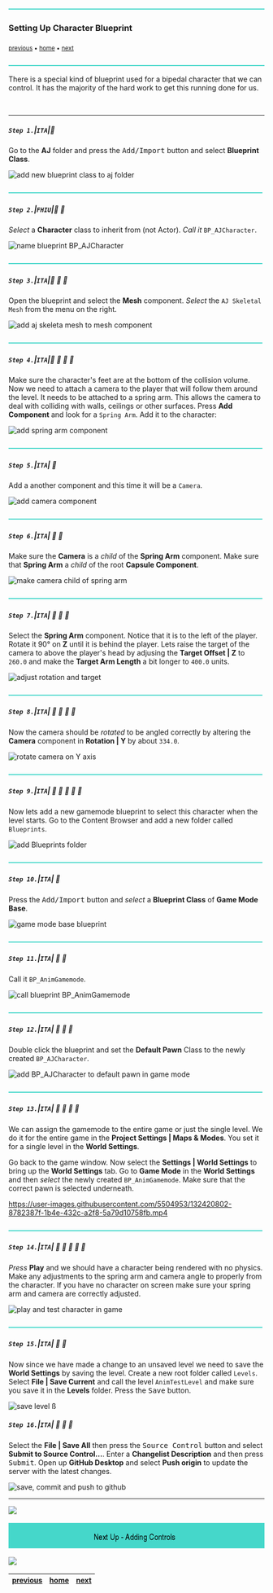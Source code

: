 ![](../images/line3.png)

### Setting Up Character Blueprint

<sub>[previous](../add-animations/README.md#user-content-add-animations) • [home](../README.md#user-content-ue4-animations) • [next](../adding-controls/README.md#user-content-adding-controls)</sub>

![](../images/line3.png)

There is a special kind of blueprint used for a bipedal character that we can control. It has the majority of the hard work to get this running done for us.

<br>

---


##### `Step 1.`\|`ITA`|:small_blue_diamond:

Go to the **AJ** folder and press the <kbd>Add/Import</kbd> button and select **Blueprint Class**.

![add new blueprint class to aj folder](images/BlueprintClassAJAdd.jpg)

![](../images/line2.png)

##### `Step 2.`\|`FHIU`|:small_blue_diamond: :small_blue_diamond: 

*Select* a **Character** class to inherit from (not Actor). *Call it* `BP_AJCharacter`.

![name blueprint BP_AJCharacter](images/AJCharacterBP.jpg)

![](../images/line2.png)

##### `Step 3.`\|`ITA`|:small_blue_diamond: :small_blue_diamond: :small_blue_diamond:

Open the blueprint and select the **Mesh** component. *Select* the `AJ Skeletal Mesh` from the menu on the right.

![add aj skeleta mesh to mesh component](images/SkeletalMeshToCharacterAJ.jpg)

![](../images/line2.png)

##### `Step 4.`\|`ITA`|:small_blue_diamond: :small_blue_diamond: :small_blue_diamond: :small_blue_diamond:

Make sure the character's feet are at the bottom of the collision volume. Now we need to attach a camera to the player that will follow them around the level. It needs to be attached to a spring arm. This allows the camera to deal with colliding with walls, ceilings or other surfaces. Press **Add Component** and look for a `Spring Arm`. Add it to the character:

![add spring arm component](images/SpringArm.jpg)

![](../images/line2.png)

##### `Step 5.`\|`ITA`| :small_orange_diamond:

Add a another component and this time it will be a `Camera`.

![add camera component](images/AddCameraNode.jpg)

![](../images/line2.png)

##### `Step 6.`\|`ITA`| :small_orange_diamond: :small_blue_diamond:

Make sure the **Camera** is a *child* of the **Spring Arm** component. Make sure that **Spring Arm** a *child* of the root **Capsule Component**.

![make camera child of spring arm](images/MakeCameraChildOfSpringArm.jpg)

![](../images/line2.png)

##### `Step 7.`\|`ITA`| :small_orange_diamond: :small_blue_diamond: :small_blue_diamond:

Select the **Spring Arm** component. Notice that it is to the left of the player. Rotate it 90° on **Z** until it is behind the player. Lets raise the target of the camera to above the player's head by adjusing the **Target Offset | Z** to `260.0` and make the **Target Arm Length** a bit longer to `400.0` units.

![adjust rotation and target](images/SpringArm90Deg.jpg)

![](../images/line2.png)

##### `Step 8.`\|`ITA`| :small_orange_diamond: :small_blue_diamond: :small_blue_diamond: :small_blue_diamond:

Now the camera should be *rotated* to be angled correctly by altering the **Camera** component in **Rotation | Y** by about `334.0`.

![rotate camera on Y axis](images/MoveCamUpAndPointDown.jpg)

![](../images/line2.png)

##### `Step 9.`\|`ITA`| :small_orange_diamond: :small_blue_diamond: :small_blue_diamond: :small_blue_diamond: :small_blue_diamond:

Now lets add a new gamemode blueprint to select this character when the level starts. Go to the Content Browser and add a new folder called `Blueprints`.

![add Blueprints folder](images/AddBlueprintsFolder.jpg)

![](../images/line2.png)

##### `Step 10.`\|`ITA`| :large_blue_diamond:

Press the <kbd>Add/Import</kbd> button and *select* a **Blueprint Class** of **Game Mode Base**.

![game mode base blueprint](images/AddNewGameModeBase.jpg)

![](../images/line2.png)

##### `Step 11.`\|`ITA`| :large_blue_diamond: :small_blue_diamond: 

Call it `BP_AnimGamemode`.

![call blueprint BP_AnimGamemode](images/BPAnimGameMode.jpg)

![](../images/line2.png)


##### `Step 12.`\|`ITA`| :large_blue_diamond: :small_blue_diamond: :small_blue_diamond: 

Double click the blueprint and set the **Default Pawn** Class to the newly created `BP_AJCharacter`.

![add BP_AJCharacter to default pawn in game mode](images/DefaultPawnClassAJChar.jpg)

![](../images/line2.png)

##### `Step 13.`\|`ITA`| :large_blue_diamond: :small_blue_diamond: :small_blue_diamond:  :small_blue_diamond: 

We can assign the gamemode to the entire game or just the single level.  We do it for the entire game in the **Project Settings | Maps & Modes**.  You set it for a single level in the **World Settings**. 

Go back to the game window. Now select the **Settings | World Settings** to bring up the **World Settings** tab. Go to **Game Mode** in the **World Settings** and then *select* the newly created `BP_AnimGamemode`. Make sure that the correct pawn is selected underneath.

https://user-images.githubusercontent.com/5504953/132420802-8782387f-1b4e-432c-a2f8-5a79d10758fb.mp4

![](../images/line2.png)

##### `Step 14.`\|`ITA`| :large_blue_diamond: :small_blue_diamond: :small_blue_diamond: :small_blue_diamond:  :small_blue_diamond: 

*Press* **Play** and we should have a character being rendered with no physics. Make any adjustments to the spring arm and camera angle to properly from the character. If you have no character on screen make sure your spring arm and camera are correctly adjusted.

![play and test character in game](images/image_01.jpg)

![](../images/line2.png)

##### `Step 15.`\|`ITA`| :large_blue_diamond: :small_orange_diamond:

Now since we have made a change to an unsaved level we need to save the **World Settings** by saving the level.  Create a new root folder called `Levels`.  Select **File | Save Current** and call the level `AnimTestLevel` and make sure you save it in the **Levels** folder.  Press the <kbd>Save</kbd> button. 

![save level](images/SaveLevel.png)
ß
##### `Step 16.`\|`ITA`| :large_blue_diamond: :small_orange_diamond: :small_blue_diamond:

Select the **File | Save All** then press the <kbd>Source Control</kbd> button and select **Submit to Source Control...**.  Enter a **Changelist Description** and then press <kbd>Submit</kbd>.  Open up **GitHub Desktop** and select **Push origin** to update the server with the latest changes.


![save, commit and push to github](images/GitHub.png)
___


![](../images/line1.png)

<!-- <img src="https://via.placeholder.com/1000x100/45D7CA/000000/?text=Next Up - Adding Controls"> -->
![next up next tile](images/banner.png)

![](../images/line1.png)

| [previous](../add-animations/README.md#user-content-add-animations)| [home](../README.md#user-content-ue4-animations) | [next](../adding-controls/README.md#user-content-adding-controls)|
|---|---|---|
